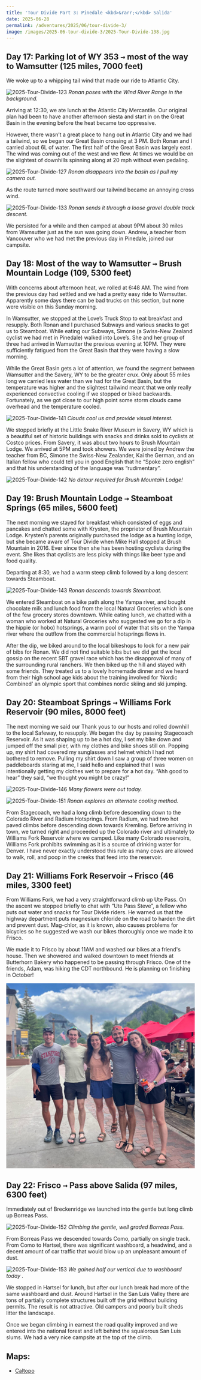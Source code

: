 ```yaml
---
title: 'Tour Divide Part 3: Pinedale <kbd>&rarr;</kbd> Salida'
date: 2025-06-28
permalink: /adventures/2025/06/tour-divide-3/
image: /images/2025-06-tour-divide-3/2025-Tour-Divide-138.jpg
---
```



## Day 17: Parking lot of WY 353 <kbd>&rarr;</kbd> most of the way to Wamsutter (125 miles, 7000 feet) 

We woke up to a whipping tail wind that made our ride to Atlantic City. 

![2025-Tour-Divide-123](/images/2025-06-tour-divide-3/2025-Tour-Divide-123.jpg)
*Ronan poses with the Wind River Range in the background.*

Arriving at 12:30, we ate lunch at the Atlantic City Mercantile. Our original plan had been to have another afternoon siesta and start in on the Great Basin in the evening before the heat became too oppressive. 

However, there wasn’t a great place to hang out in Atlantic City and we had a tailwind, so we began our Great Basin crossing at 3 PM. Both Ronan and I carried about 6L of water. The first half of the Great Basin was largely east. The wind was coming out of the west and we flew. At times we would be on the slightest of downhills spinning along at 20 mph without even pedaling. 

![2025-Tour-Divide-127](/images/2025-06-tour-divide-3/2025-Tour-Divide-129.jpg)
*Ronan disappears into the basin as I pull my camera out.* 

As the route turned more southward our tailwind became an annoying cross wind. 

![2025-Tour-Divide-133](/images/2025-06-tour-divide-3/2025-Tour-Divide-133.jpg)
*Ronan sends it through a loose gravel double track descent.*

We persisted for a while and then camped at about 9PM about 30 miles from Wamsutter just as the sun was going down. Andrew, a teacher from  Vancouver who we had met the previous day in Pinedale, joined our campsite. 

## Day 18: Most of the way to Wamsutter <kbd>&rarr;</kbd> Brush Mountain Lodge (109, 5300 feet) 

With concerns about afternoon heat, we rolled at 6:48 AM. The wind from the previous day had settled and we had a pretty easy ride to Wamsutter. Apparently some days there can be bad trucks on this section, but none were visible on this Sunday morning. 

In Wamsutter, we stopped at the Love’s Truck Stop to eat breakfast and resupply. Both Ronan and I purchased Subways and various snacks to get us to Steamboat. While eating our Subways, Simone (a Swiss-New Zealand cyclist we had met in Pinedale) walked into Love’s. She and her group of three had arrived in Wamsutter the previous evening at 10PM. They were sufficiently fatigued from the Great Basin that they were having a slow morning. 

While the Great Basin gets a lot of attention, we found the segment between Wamsutter and the Savery, WY to be the greater crux. Only about 55 miles long we carried less water than we had for the Great Basin, but the temperature was higher and the slightest tailwind meant that we only really experienced convective cooling if we stopped or biked backwards. Fortunately, as we got close to our high point some storm clouds came overhead and the temperature cooled. 

![2025-Tour-Divide-141](/images/2025-06-tour-divide-3/2025-Tour-Divide-141.jpg)
*Clouds cool us and provide visual interest.*

We stopped briefly at the Little Snake River Museum in Savery, WY which is a beautiful set of historic buildings with snacks and drinks sold to cyclists at Costco prices. From Savery, it was about two hours to Brush Mountain Lodge. We arrived at 5PM and took showers. We were joined by Andrew the teacher from BC, Simone the Swiss-New Zealander, Kai the German, and an Italian fellow who could tell you in good English that he “Spoke zero english” and that his understanding of the language was “rudimentary”. 

![2025-Tour-Divide-142](/images/2025-06-tour-divide-3/2025-Tour-Divide-142.jpg)
*No detour required for Brush Mountain Lodge!*

## Day 19: Brush Mountain Lodge <kbd>&rarr;</kbd> Steamboat Springs (65 miles, 5600 feet)


The next morning we stayed for breakfast which consisted of eggs and pancakes and chatted some with Krysten, the proprietor of Brush Mountain Lodge. Krysten’s parents originally purchased the lodge as a hunting lodge, but she became aware of Tour Divide when Mike Hall stopped at Brush Mountain in 2016. Ever since then she has been hosting cyclists during the event. She likes that cyclists are less picky with things like beer type and food quality. 

Departing at 8:30, we had a warm steep climb followed by a long descent towards Steamboat. 

![2025-Tour-Divide-143](/images/2025-06-tour-divide-3/2025-Tour-Divide-143.jpg)
*Ronan descends towards Steamboat.*

We entered Steamboat on a bike path along the Yampa river, and bought chocolate milk and lunch food from the local Natural Groceries which is one of the few grocery stores downtown. While eating lunch, we chatted with a woman who worked at Natural Groceries who suggested we go for a dip in the hippie (or hobo) hotsprings, a warm pool of water that sits on the Yampa river where the outflow from the commercial hotsprings flows in. 

After the dip, we biked around to the local bikeshops to look for a new pair of bibs for Ronan. We did not find suitable bibs but we did get the local gossip on the recent SBT gravel race which has the disapproval of many of the surrounding rural ranchers. We then biked up the hill and stayed with some friends. They treated us to a lovely homemade dinner and we heard from their high school age kids about the training involved for ‘Nordic Combined’ an olympic sport that combines nordic skiing and ski jumping. 

## Day 20: Steamboat Springs <kbd>&rarr;</kbd> Williams Fork Reservoir (90 miles, 8000 feet) 

The next morning we said our Thank yous to our hosts and rolled downhill to the local Safeway, to resupply. We began the day by passing Stagecoach Reservoir. As it was shaping up to be a hot day, I set my bike down and jumped off the small pier, with my clothes and bike shoes still on. Popping up, my shirt had covered my sunglasses and helmet which I had not bothered to remove. Pulling my shirt down I saw a group of three women on paddleboards staring at me, I said hello and explained that I was intentionally getting my clothes wet to prepare for a hot day. “Ahh good to hear” they said, “we thought you might be crazy!”

![2025-Tour-Divide-146](/images/2025-06-tour-divide-3/2025-Tour-Divide-146.jpg)
*Many flowers were out today.*

![2025-Tour-Divide-151](/images/2025-06-tour-divide-3/2025-Tour-Divide-151.jpg)
*Ronan explores an alternate cooling method.*

From Stagecoach, we had a long climb before descending down to the Colorado River and Radium Hotsprings. From Radium, we had two hot paved climbs before descending down towards Kremling. Before arriving in town, we turned right and proceeded up the Colorado river and ultimately to Williams Fork Reservoir where we camped. Like many Colorado reservoirs, Williams Fork prohibits swimming as it is a source of drinking water for Denver. I have never exactly understood this rule as many cows are allowed to walk, roll, and poop in the creeks that feed into the reservoir.

## Day 21: Williams Fork Reservoir <kbd>&rarr;</kbd> Frisco (46 miles, 3300 feet) 

From Williams Fork, we had a very straightforward climb up Ute Pass. On the ascent we stopped briefly to chat with “Ute Pass Steve”, a fellow who puts out water and snacks for Tour Divide riders. He warned us that the highway department puts magnesium chloride on the road to harden the dirt and prevent dust. Mag-chlor, as it is known, also causes problems for bicycles so he suggested we wash our bikes thoroughly once we made it to Frisco. 

We made it to Frisco by about 11AM and washed our bikes at a friend's house. Then we showered and walked downtown to meet friends at Butterhorn Bakery who happened to be passing through Frisco. One of the friends, Adam, was hiking the CDT northbound. He is planning on finishing in October! 

![2025-Tour-Divide-group-shoot](/images/2025-06-tour-divide-3/2025-Tour-Divide-group-shoot.jpg)

## Day 22: Frisco <kbd>&rarr;</kbd> Pass above Salida (97 miles, 6300 feet) 

Immediately out of Breckenridge we launched into the gentle but long climb up Borreas Pass. 

![2025-Tour-Divide-152](/images/2025-06-tour-divide-3/2025-Tour-Divide-152.jpg)
*Climbing the gentle, well graded Borreas Pass.*

From Borreas Pass we descended towards Como, partially on single track. From Como to Hartsel, there was significant washboard, a headwind, and a decent amount of car traffic that would blow up an unpleasant amount of dust. 

![2025-Tour-Divide-153](/images/2025-06-tour-divide-3/2025-Tour-Divide-153.jpg)
*We gained half our vertical due to washboard today .*

We stopped in Hartsel for lunch, but after our lunch break had more of the same washboard and dust. Around Hartsel in the San Luis Valley there are tons of partially complete structures built off the grid without building permits. The result is not attractive. Old campers and poorly built sheds litter the landscape.

Once we began climbing in earnest the road quality improved and we entered into the national forest and left behind the squalorous San Luis slums. We had a very nice campsite at the top of the climb. 

## Maps:
- [Caltopo](https://caltopo.com/m/CBU52K1)

